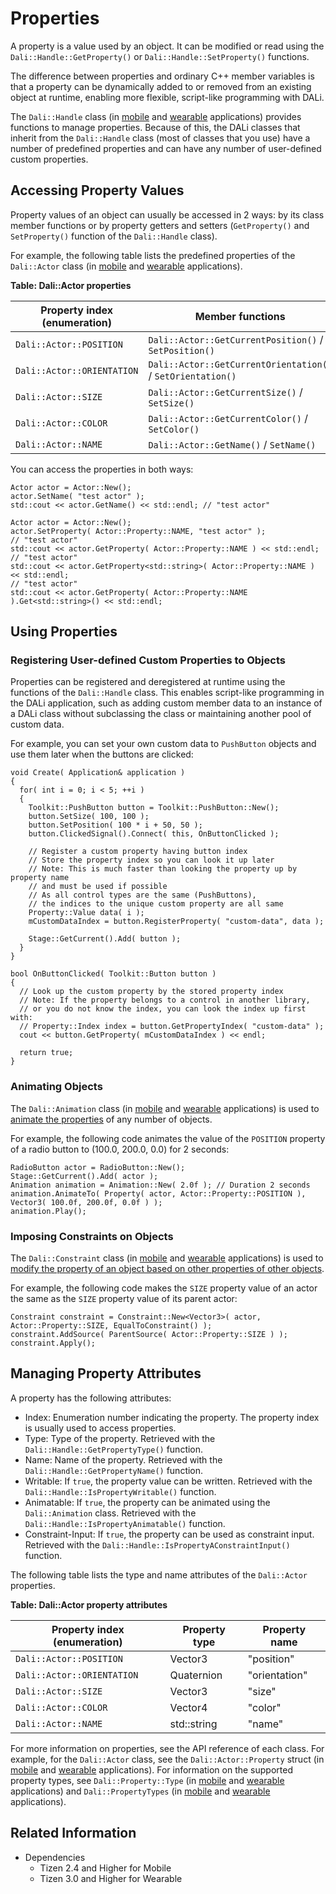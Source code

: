 # Properties


A property is a value used by an object. It can be modified or read using the `Dali::Handle::GetProperty()` or `Dali::Handle::SetProperty()` functions.

The difference between properties and ordinary C++ member variables is that a property can be dynamically added to or removed from an existing object at runtime, enabling more flexible, script-like programming with DALi.

The `Dali::Handle` class (in [mobile](../../../../../org.tizen.native.mobile.apireference/classDali_1_1Handle.html) and [wearable](../../../../../org.tizen.native.wearable.apireference/classDali_1_1Handle.html) applications) provides functions to manage properties. Because of this, the DALi classes that inherit from the `Dali::Handle` class (most of classes that you use) have a number of predefined properties and can have any number of user-defined custom properties.

## Accessing Property Values

Property values of an object can usually be accessed in 2 ways: by its class member functions or by property getters and setters (`GetProperty()` and `SetProperty()` function of the `Dali::Handle` class).

For example, the following table lists the predefined properties of the `Dali::Actor` class (in [mobile](../../../../../org.tizen.native.mobile.apireference/classDali_1_1Actor.html) and [wearable](../../../../../org.tizen.native.wearable.apireference/classDali_1_1Actor.html) applications).

**Table: Dali::Actor properties**

| Property index (enumeration) | Member functions                         |
|------------------------------|------------------------------------------|
| `Dali::Actor::POSITION`      | `Dali::Actor::GetCurrentPosition()` / `SetPosition()` |
| `Dali::Actor::ORIENTATION`   | `Dali::Actor::GetCurrentOrientation()` / `SetOrientation()` |
| `Dali::Actor::SIZE`          | `Dali::Actor::GetCurrentSize()` / `SetSize()` |
| `Dali::Actor::COLOR`         | `Dali::Actor::GetCurrentColor()` / `SetColor()` |
| `Dali::Actor::NAME`          | `Dali::Actor::GetName()` / `SetName()`   |

You can access the properties in both ways:

```
Actor actor = Actor::New();
actor.SetName( "test actor" );
std::cout << actor.GetName() << std::endl; // "test actor"
```

```
Actor actor = Actor::New();
actor.SetProperty( Actor::Property::NAME, "test actor" );
// "test actor"
std::cout << actor.GetProperty( Actor::Property::NAME ) << std::endl;
// "test actor"
std::cout << actor.GetProperty<std::string>( Actor::Property::NAME ) << std::endl;
// "test actor"
std::cout << actor.GetProperty( Actor::Property::NAME ).Get<std::string>() << std::endl;
```

## Using Properties

### Registering User-defined Custom Properties to Objects

Properties can be registered and deregistered at runtime using the functions of the `Dali::Handle` class. This enables script-like programming in the DALi application, such as adding custom member data to an instance of a DALi class without subclassing the class or maintaining another pool of custom data.

For example, you can set your own custom data to `PushButton` objects and use them later when the buttons are clicked:

```
void Create( Application& application )
{
  for( int i = 0; i < 5; ++i )
  {
    Toolkit::PushButton button = Toolkit::PushButton::New();
    button.SetSize( 100, 100 );
    button.SetPosition( 100 * i + 50, 50 );
    button.ClickedSignal().Connect( this, OnButtonClicked );

    // Register a custom property having button index
    // Store the property index so you can look it up later
    // Note: This is much faster than looking the property up by property name
    // and must be used if possible
    // As all control types are the same (PushButtons),
    // the indices to the unique custom property are all same
    Property::Value data( i );
    mCustomDataIndex = button.RegisterProperty( "custom-data", data );

    Stage::GetCurrent().Add( button );
  }
}

bool OnButtonClicked( Toolkit::Button button )
{
  // Look up the custom property by the stored property index
  // Note: If the property belongs to a control in another library,
  // or you do not know the index, you can look the index up first with:
  // Property::Index index = button.GetPropertyIndex( "custom-data" );
  cout << button.GetProperty( mCustomDataIndex ) << endl;

  return true;
}
```

### Animating Objects

The `Dali::Animation` class (in [mobile](../../../../../org.tizen.native.mobile.apireference/classDali_1_1Animation.html) and [wearable](../../../../../org.tizen.native.wearable.apireference/classDali_1_1Animation.html) applications) is used to [animate the properties](animation.md) of any number of objects.

For example, the following code animates the value of the `POSITION` property of a radio button to (100.0, 200.0, 0.0) for 2 seconds:

```
RadioButton actor = RadioButton::New();
Stage::GetCurrent().Add( actor );
Animation animation = Animation::New( 2.0f ); // Duration 2 seconds
animation.AnimateTo( Property( actor, Actor::Property::POSITION ), Vector3( 100.0f, 200.0f, 0.0f ) );
animation.Play();
```

### Imposing Constraints on Objects

The `Dali::Constraint` class (in [mobile](../../../../../org.tizen.native.mobile.apireference/classDali_1_1Constraint.html) and [wearable](../../../../../org.tizen.native.wearable.apireference/classDali_1_1Constraint.html) applications) is used to [modify the property of an object based on other properties of other objects](constraints.md).

For example, the following code makes the `SIZE` property value of an actor the same as the `SIZE` property value of its parent actor:

```
Constraint constraint = Constraint::New<Vector3>( actor, Actor::Property::SIZE, EqualToConstraint() );
constraint.AddSource( ParentSource( Actor::Property::SIZE ) );
constraint.Apply();
```

## Managing Property Attributes

A property has the following attributes:

- Index: Enumeration number indicating the property. The property index is usually used to access properties.
- Type: Type of the property. Retrieved with the `Dali::Handle::GetPropertyType()` function.
- Name: Name of the property. Retrieved with the `Dali::Handle::GetPropertyName()` function.
- Writable: If `true`, the property value can be written. Retrieved with the `Dali::Handle::IsPropertyWritable()` function.
- Animatable: If `true`, the property can be animated using the `Dali::Animation` class. Retrieved with the `Dali::Handle::IsPropertyAnimatable()` function.
- Constraint-Input: If `true`, the property can be used as constraint input. Retrieved with the `Dali::Handle::IsPropertyAConstraintInput()` function.

The following table lists the type and name attributes of the `Dali::Actor` properties.

**Table: Dali::Actor property attributes**

| Property index (enumeration) | Property type | Property name |
|------------------------------|---------------|---------------|
| `Dali::Actor::POSITION`      | Vector3       | "position"    |
| `Dali::Actor::ORIENTATION`   | Quaternion    | "orientation" |
| `Dali::Actor::SIZE`          | Vector3       | "size"        |
| `Dali::Actor::COLOR`         | Vector4       | "color"       |
| `Dali::Actor::NAME`          | std::string   | "name"        |

For more information on properties, see the API reference of each class. For example, for the `Dali::Actor` class, see the `Dali::Actor::Property` struct (in [mobile](../../../../../org.tizen.native.mobile.apireference/structDali_1_1Actor_1_1Property.html) and [wearable](../../../../../org.tizen.native.wearable.apireference/structDali_1_1Actor_1_1Property.html) applications). For information on the supported property types, see `Dali::Property::Type` (in [mobile](../../../../../org.tizen.native.mobile.apireference/classDali_1_1Property.html#acb569f557811bc94d2e98b5c880d759c) and [wearable](../../../../../org.tizen.native.wearable.apireference/classDali_1_1Property.html#acb569f557811bc94d2e98b5c880d759c) applications) and `Dali::PropertyTypes` (in [mobile](../../../../../org.tizen.native.mobile.apireference/namespaceDali_1_1PropertyTypes.html) and [wearable](../../../../../org.tizen.native.wearable.apireference/namespaceDali_1_1PropertyTypes.html) applications).

## Related Information
- Dependencies
  - Tizen 2.4 and Higher for Mobile
  - Tizen 3.0 and Higher for Wearable
